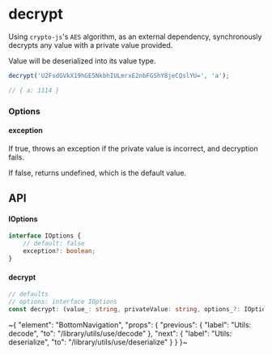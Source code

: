 
# decrypt

Using `crypto-js`'s `AES` algorithm, as an external dependency, synchronously decrypts any value with a private value provided.

Value will be deserialized into its value type.

```ts
decrypt('U2FsdGVkX19hGE5NkbhIULmrxE2nbFGShY8jeCQslYU=', 'a');

// { a: 1114 }
```

### Options

#### exception

If true, throws an exception if the private value is incorrect, and decryption fails.

If false, returns undefined, which is the default value.

## API

#### IOptions

```ts
interface IOptions {
    // default: false
    exception?: boolean;
}
```

#### decrypt

```ts
// defaults
// options: interface IOptions
const decrypt: (value_: string, privateValue: string, options_?: IOptions) => any | undefined | Error;
```


~{
  "element": "BottomNavigation",
  "props": {
    "previous": {
      "label": "Utils: decode",
      "to": "/library/utils/use/decode"
    },
    "next": {
      "label": "Utils: deserialize",
      "to": "/library/utils/use/deserialize"
    }
  }
}~
